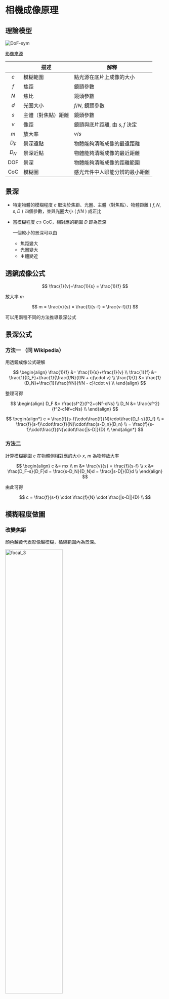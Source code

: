 # 相機成像原理

## 理論模型

![DoF-sym](img/dslr/DoF-sym.svg)

[影像來源](https://commons.wikimedia.org/wiki/File:DoF-sym.svg)

|       | 描述 | 解釋 |
| :---: | --- | --- |
|  $c$  | 模糊範圍 | 點光源在底片上成像的大小 |
|  $f$  | 焦距 | 鏡頭參數 |
|  $N$  | 焦比 | 鏡頭參數 |
|  $d$  | 光圈大小 | $f/N$, 鏡頭參數 |
|  $s$  | 主體（對焦點）距離 | 鏡頭參數 |
|  $v$  | 像距 | 鏡頭與底片距離, 由 $s, f$ 決定 |
|  $m$  | 放大率 | $v/s$ |
| $D_F$ | 景深遠點 | 物體能夠清晰成像的最遠距離 |
| $D_N$ | 景深近點 | 物體能夠清晰成像的最近距離 |
|  DOF  | 景深 | 物體能夠清晰成像的距離範圍 |
|  CoC  | 模糊圈 | 感光元件中人眼能分辨的最小距離 |


## 景深

- 特定物體的模糊程度 $c$ 取決於焦距、光圈、主體（對焦點）、物體距離 ( $f,  N, s, D$ ) 四個參數，並與光圈大小 ( $f/N$ ) 成正比

- 當模糊程度 $c \le$ CoC，相對應的範圍 $D$ 即為景深 

  一個較小的景深可以由

  - 焦距變大
  - 光圈變大
  - 主體變近


## 透鏡成像公式

$$
\frac{1}{v}+\frac{1}{s} = \frac{1}{f}
$$

放大率 $m$

$$
m = \frac{v}{s} = \frac{f}{s-f} = \frac{v-f}{f}
$$


可以用兩種不同的方法推導景深公式

## 景深公式

### 方法一 （同 Wikipedia）

用透鏡成像公式硬解

$$
\begin{align}
\frac{1}{f} &= \frac{1}{s}+\frac{1}{v} \\
\frac{1}{f} &= \frac{1}{D_F}+\frac{1}{\frac{f/N}{f/N + c}\cdot v} \\
\frac{1}{f} &= \frac{1}{D_N}+\frac{1}{\frac{f/N}{f/N - c}\cdot v} \\
\end{align}
$$

整理可得

$$
\begin{align}
D_F &= \frac{sf^2}{f^2+cNf-cNs} \\
D_N &= \frac{sf^2}{f^2-cNf+cNs} \\
\end{align}
$$

$$
\begin{align*}
c = \frac{f}{s-f}\cdot\frac{f}{N}\cdot\frac{D_f-s}{D_f} \\
  = \frac{f}{s-f}\cdot\frac{f}{N}\cdot\frac{s-D_n}{D_n} \\
  = \frac{f}{s-f}\cdot\frac{f}{N}\cdot\frac{|s-D|}{D} \\
\end{align*}
$$

### 方法二

計算模糊範圍 $c$ 在物體側相對應的大小 $x$, $m$ 為物體放大率

$$
\begin{align}
c &= mx \\
m &= \frac{v}{s} = \frac{f}{s-f} \\
x &= \frac{D_F-s}{D_F}d = \frac{s-D_N}{D_N}d = \frac{|s-D|}{D}d \\
\end{align}
$$

由此可得

$$
c = \frac{f}{s-f} \cdot \frac{f}{N} \cdot \frac{|s-D|}{D} \\
$$


## 模糊程度做圖

### 改變焦距

顏色越黃代表影像越模糊，橘線範圍內為景深。

<img src="img/dslr/focal_3.png" alt="focal_3" style="width:60%;" />

### 改變光圈大小

顏色越黃代表影像越模糊，橘線範圍內為景深。

<img src="img/dslr/aperture_3.png" alt="aperture_3" style="width:60%;" />

### 改變主體（對焦點）位置

顏色越黃代表影像越模糊，橘線範圍內為景深。

<img src="img/dslr/objdist_2.png" alt="objdist_2" style="width:60%;" />

## 超焦距

當對焦在 $s = H$ 時， $D_F \to \infty$ ， $H$ 稱為超焦距

$$
D_f \to \infty, f^2+cNf-cNs = 0
$$

$$
H = f + \frac{f^2}{Nc}  \\
$$

$$
\begin{align}
D_f &\to \infty \\
D_n &= H/2 \\
\end{align}
$$

紅線為超焦距，可以看出 $D_F$ 會隨著 $s$ 接近 $H$ 而趨近無限大

顏色越黃代表影像越模糊，橘線範圍內為景深。

<img src="img/dslr/objdist_3.png" alt="objdist_3" style="width:60%;" />

## 長焦壓縮

在主體大小不變的情況下（放大率$m$ 固定），用長焦鏡頭會使遠方物體放大率增加，造成距離壓縮的效果。

為了使主體大小不變，切換長焦鏡頭必須離主體越來越遠。

下圖紅線為主體位置。可以看出在相同距離下，使用長焦鏡的物體放大率會更大。

<img src="img/dslr/mag.png" alt="mag" style="width:60%;" />

## Links

- [source code](src/dslr.py)
- [Wiki](https://zh.wikipedia.org/zh-tw/景深)
